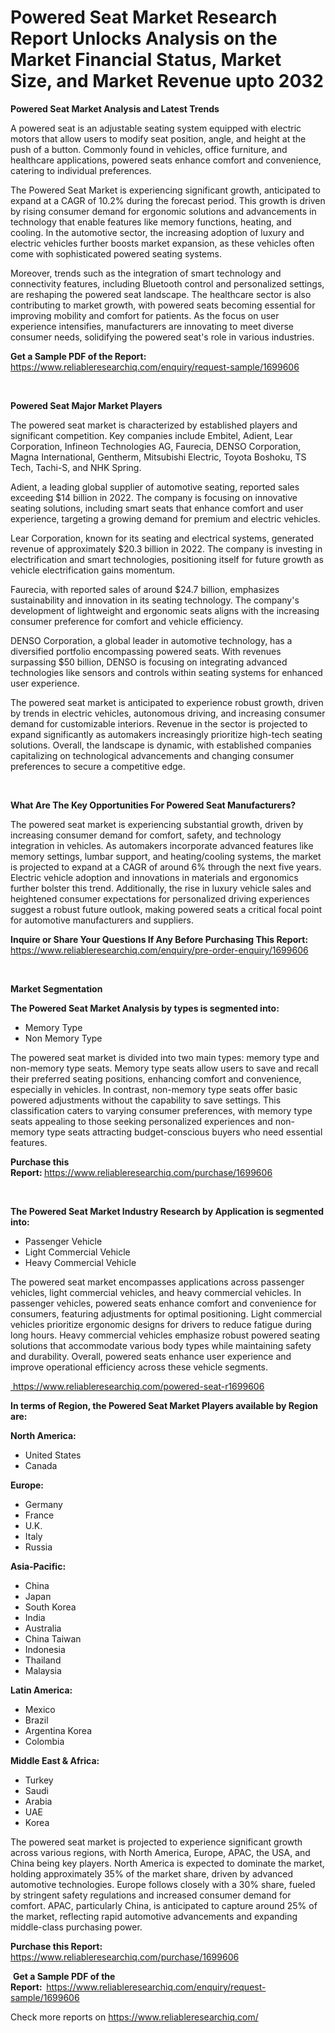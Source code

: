 <p><h1>Powered Seat Market Research Report Unlocks Analysis on the Market Financial Status, Market Size, and Market Revenue upto 2032</h1></p><p><strong>Powered Seat Market Analysis and Latest Trends</strong></p>
<p><p>A powered seat is an adjustable seating system equipped with electric motors that allow users to modify seat position, angle, and height at the push of a button. Commonly found in vehicles, office furniture, and healthcare applications, powered seats enhance comfort and convenience, catering to individual preferences. </p><p>The Powered Seat Market is experiencing significant growth, anticipated to expand at a CAGR of 10.2% during the forecast period. This growth is driven by rising consumer demand for ergonomic solutions and advancements in technology that enable features like memory functions, heating, and cooling. In the automotive sector, the increasing adoption of luxury and electric vehicles further boosts market expansion, as these vehicles often come with sophisticated powered seating systems. </p><p>Moreover, trends such as the integration of smart technology and connectivity features, including Bluetooth control and personalized settings, are reshaping the powered seat landscape. The healthcare sector is also contributing to market growth, with powered seats becoming essential for improving mobility and comfort for patients. As the focus on user experience intensifies, manufacturers are innovating to meet diverse consumer needs, solidifying the powered seat's role in various industries.</p></p>
<p><strong>Get a Sample PDF of the Report:&nbsp;</strong> <a href="https://www.reliableresearchiq.com/enquiry/request-sample/1699606?utm_campaign=1870&utm_medium=2&utm_source=Github&utm_content=ia&utm_term=09012025&utm_id=powered-seat">https://www.reliableresearchiq.com/enquiry/request-sample/1699606</a></p>
<p>&nbsp;</p>
<p><strong>Powered Seat Major Market Players</strong></p>
<p><p>The powered seat market is characterized by established players and significant competition. Key companies include Embitel, Adient, Lear Corporation, Infineon Technologies AG, Faurecia, DENSO Corporation, Magna International, Gentherm, Mitsubishi Electric, Toyota Boshoku, TS Tech, Tachi-S, and NHK Spring. </p><p>Adient, a leading global supplier of automotive seating, reported sales exceeding $14 billion in 2022. The company is focusing on innovative seating solutions, including smart seats that enhance comfort and user experience, targeting a growing demand for premium and electric vehicles. </p><p>Lear Corporation, known for its seating and electrical systems, generated revenue of approximately $20.3 billion in 2022. The company is investing in electrification and smart technologies, positioning itself for future growth as vehicle electrification gains momentum.</p><p>Faurecia, with reported sales of around $24.7 billion, emphasizes sustainability and innovation in its seating technology. The company's development of lightweight and ergonomic seats aligns with the increasing consumer preference for comfort and vehicle efficiency.</p><p>DENSO Corporation, a global leader in automotive technology, has a diversified portfolio encompassing powered seats. With revenues surpassing $50 billion, DENSO is focusing on integrating advanced technologies like sensors and controls within seating systems for enhanced user experience.</p><p>The powered seat market is anticipated to experience robust growth, driven by trends in electric vehicles, autonomous driving, and increasing consumer demand for customizable interiors. Revenue in the sector is projected to expand significantly as automakers increasingly prioritize high-tech seating solutions. Overall, the landscape is dynamic, with established companies capitalizing on technological advancements and changing consumer preferences to secure a competitive edge.</p></p>
<p>&nbsp;</p>
<p><strong>What Are The Key Opportunities For Powered Seat Manufacturers?</strong></p>
<p><p>The powered seat market is experiencing substantial growth, driven by increasing consumer demand for comfort, safety, and technology integration in vehicles. As automakers incorporate advanced features like memory settings, lumbar support, and heating/cooling systems, the market is projected to expand at a CAGR of around 6% through the next five years. Electric vehicle adoption and innovations in materials and ergonomics further bolster this trend. Additionally, the rise in luxury vehicle sales and heightened consumer expectations for personalized driving experiences suggest a robust future outlook, making powered seats a critical focal point for automotive manufacturers and suppliers.</p></p>
<p><strong>Inquire or Share Your Questions If Any Before Purchasing This Report:</strong> <a href="https://www.reliableresearchiq.com/enquiry/pre-order-enquiry/1699606?utm_campaign=1870&utm_medium=2&utm_source=Github&utm_content=ia&utm_term=09012025&utm_id=powered-seat">https://www.reliableresearchiq.com/enquiry/pre-order-enquiry/1699606</a></p>
<p>&nbsp;</p>
<p><strong>Market Segmentation</strong></p>
<p><strong>The Powered Seat Market Analysis by types is segmented into:</strong></p>
<p><ul><li>Memory Type</li><li>Non Memory Type</li></ul></p>
<p><p>The powered seat market is divided into two main types: memory type and non-memory type seats. Memory type seats allow users to save and recall their preferred seating positions, enhancing comfort and convenience, especially in vehicles. In contrast, non-memory type seats offer basic powered adjustments without the capability to save settings. This classification caters to varying consumer preferences, with memory type seats appealing to those seeking personalized experiences and non-memory type seats attracting budget-conscious buyers who need essential features.</p></p>
<p><strong>Purchase this Report:&nbsp;</strong><a href="https://www.reliableresearchiq.com/purchase/1699606?utm_campaign=1870&utm_medium=2&utm_source=Github&utm_content=ia&utm_term=09012025&utm_id=powered-seat">https://www.reliableresearchiq.com/purchase/1699606</a></p>
<p>&nbsp;</p>
<p><strong>The Powered Seat Market Industry Research by Application is segmented into:</strong></p>
<p><ul><li>Passenger Vehicle</li><li>Light Commercial Vehicle</li><li>Heavy Commercial Vehicle</li></ul></p>
<p><p>The powered seat market encompasses applications across passenger vehicles, light commercial vehicles, and heavy commercial vehicles. In passenger vehicles, powered seats enhance comfort and convenience for consumers, featuring adjustments for optimal positioning. Light commercial vehicles prioritize ergonomic designs for drivers to reduce fatigue during long hours. Heavy commercial vehicles emphasize robust powered seating solutions that accommodate various body types while maintaining safety and durability. Overall, powered seats enhance user experience and improve operational efficiency across these vehicle segments.</p></p>
<p><a href="https://www.reliableresearchiq.com/powered-seat-r1699606?utm_campaign=1870&utm_medium=2&utm_source=Github&utm_content=ia&utm_term=09012025&utm_id=powered-seat">&nbsp;https://www.reliableresearchiq.com/powered-seat-r1699606</a></p>
<p><strong>In terms of Region, the Powered Seat Market Players available by Region are:</strong></p>
<p>
    <p> <strong> North America: </strong>
        <ul>
            <li>United States</li>
            <li>Canada</li>
        </ul>
        </p> 
    <p> <strong> Europe: </strong>
        <ul>
            <li>Germany</li>
            <li>France</li>
            <li>U.K.</li>
            <li>Italy</li>
            <li>Russia</li>
        </ul>
        </p> 
    <p> <strong> Asia-Pacific: </strong>
        <ul>
            <li>China</li>
            <li>Japan</li>
            <li>South Korea</li>
            <li>India</li>
            <li>Australia</li>
            <li>China Taiwan</li>
            <li>Indonesia</li>
            <li>Thailand</li>
            <li>Malaysia</li>
        </ul>
        </p> 
    <p> <strong> Latin America: </strong>
        <ul>
            <li>Mexico</li>
            <li>Brazil</li>
            <li>Argentina Korea</li>
            <li>Colombia</li>
        </ul>
        </p> 
    <p> <strong> Middle East & Africa: </strong>
        <ul>
            <li>Turkey</li>
            <li>Saudi</li>
            <li>Arabia</li>
            <li>UAE</li>
            <li>Korea</li>
        </ul>
    </p>
    </p>
<p><p>The powered seat market is projected to experience significant growth across various regions, with North America, Europe, APAC, the USA, and China being key players. North America is expected to dominate the market, holding approximately 35% of the market share, driven by advanced automotive technologies. Europe follows closely with a 30% share, fueled by stringent safety regulations and increased consumer demand for comfort. APAC, particularly China, is anticipated to capture around 25% of the market, reflecting rapid automotive advancements and expanding middle-class purchasing power.</p></p>
<p><strong>Purchase this Report: </strong><a href="https://www.reliableresearchiq.com/purchase/1699606?utm_campaign=1870&utm_medium=2&utm_source=Github&utm_content=ia&utm_term=09012025&utm_id=powered-seat">https://www.reliableresearchiq.com/purchase/1699606</a></p>
<p>&nbsp;<strong>Get a Sample PDF of the Report:&nbsp;&nbsp;</strong><a href="https://www.reliableresearchiq.com/enquiry/request-sample/1699606?utm_campaign=1870&utm_medium=2&utm_source=Github&utm_content=ia&utm_term=09012025&utm_id=powered-seat">https://www.reliableresearchiq.com/enquiry/request-sample/1699606</a></p>
<p><strong></strong></p>
<p>Check more reports on <a href="https://www.reliableresearchiq.com/?utm_campaign=1870&utm_medium=2&utm_source=Github&utm_content=ia&utm_term=09012025&utm_id=powered-seat">https://www.reliableresearchiq.com/</a></p>